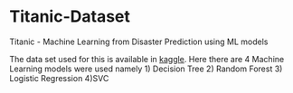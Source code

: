 # Titanic-Dataset
Titanic - Machine Learning from Disaster
Prediction using ML models

The data set used for this is available in [kaggle](https://www.kaggle.com/c/titanic/data).
Here there are 4 Machine Learning models were used namely 1) Decision Tree  2) Random Forest  3) Logistic Regression  4)SVC  

